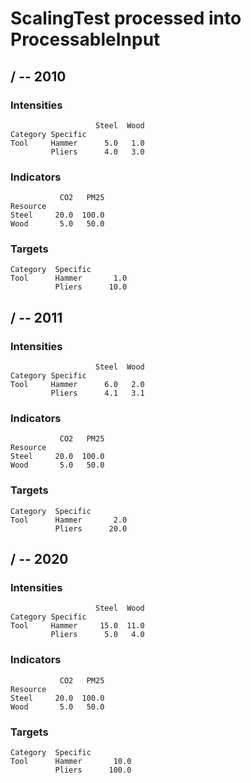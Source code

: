 # ScalingTest processed into ProcessableInput

## / -- 2010
### Intensities
```
                   Steel  Wood
Category Specific             
Tool     Hammer      5.0   1.0
         Pliers      4.0   3.0
```

### Indicators
```
           CO2   PM25
Resource             
Steel     20.0  100.0
Wood       5.0   50.0
```

### Targets
```
Category  Specific
Tool      Hammer       1.0
          Pliers      10.0
```

## / -- 2011
### Intensities
```
                   Steel  Wood
Category Specific             
Tool     Hammer      6.0   2.0
         Pliers      4.1   3.1
```

### Indicators
```
           CO2   PM25
Resource             
Steel     20.0  100.0
Wood       5.0   50.0
```

### Targets
```
Category  Specific
Tool      Hammer       2.0
          Pliers      20.0
```

## / -- 2020
### Intensities
```
                   Steel  Wood
Category Specific             
Tool     Hammer     15.0  11.0
         Pliers      5.0   4.0
```

### Indicators
```
           CO2   PM25
Resource             
Steel     20.0  100.0
Wood       5.0   50.0
```

### Targets
```
Category  Specific
Tool      Hammer       10.0
          Pliers      100.0
```
